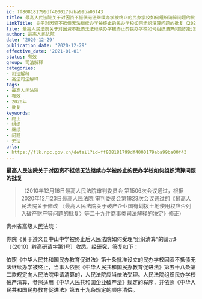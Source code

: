 ```yaml
---
id: ff808181799df4000179aba99ba00f43
title: 最高人民法院关于对因资不抵债无法继续办学被终止的民办学校如何组织清算问题的批复
LinkTitle: 关于对因资不抵债无法继续办学被终止的民办学校如何组织清算问题的批复（2020）
file: 最高人民法院关于对因资不抵债无法继续办学被终止的民办学校如何组织清算问题的批复_20201229_ff808181799df4000179aba99ba00f43.docx
author: 最高人民法院
date: '2020-12-29'
publication_date: '2020-12-29'
effective_date: '2021-01-01'
status: 有效
group: 司法解释
categories:
- 司法解释
- 高法司法解释
tags:
- 最高人民法院
- 有效
- 2020年
- 批复
keywords:
- 终止
- 组织
- 继续
- 问题
- 无法
urls:
- https://flk.npc.gov.cn/detail?id=ff808181799df4000179aba99ba00f43
---
```


**最高人民法院关于对因资不抵债无法继续办学被终止的民办学校如何组织清算问题的批复**

> （2010年12月16日最高人民法院审判委员会
> 第1506次会议通过，根据2020年12月23日最高人民法院
> 审判委员会第1823次会议通过的《最高人民法院关于修改
> 〈最高人民法院关于破产企业国有划拨土地使用权应否列入破产财产等问题的批复〉等二十九件商事类司法解释的决定》修正）

贵州省高级人民法院：

你院《关于遵义县中山中学被终止后人民法院如何受理“组织清算”的请示》〔（2010）黔高研请字第1号〕收悉。经研究，答复如下：

依照《中华人民共和国民办教育促进法》第十条批准设立的民办学校因资不抵债无法继续办学被终止，当事人依照《中华人民共和国民办教育促进法》第五十八条第二款规定向人民法院申请清算的，人民法院应当依法受理。人民法院组织民办学校破产清算，参照适用《中华人民共和国企业破产法》规定的程序，并依照《中华人民共和国民办教育促进法》第五十九条规定的顺序清偿。

